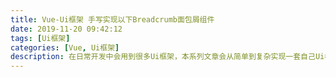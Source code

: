 ```yaml
---
title: Vue-Ui框架 手写实现以下Breadcrumb面包屑组件
date: 2019-11-20 09:42:12
tags: [Ui框架]
categories: [Vue, Ui框架]
description: 在日常开发中会用到很多Ui框架，本系列文章会从简单到复杂实现一套自己Ui框架。本篇文章中从0开始手写一个面包屑组件Breadcrumb。
---
```


